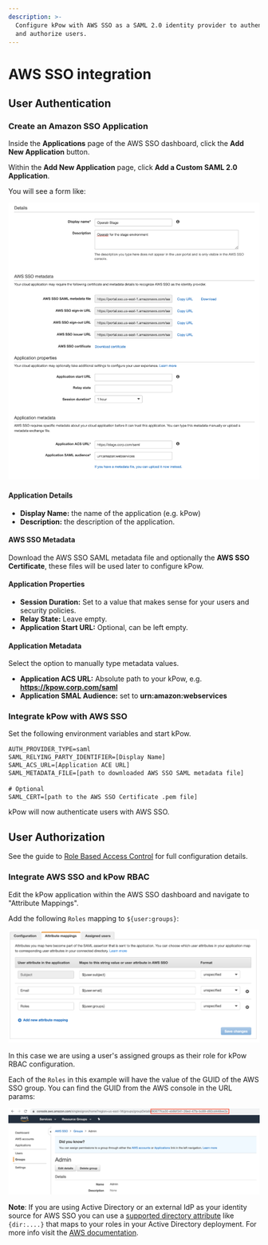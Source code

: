 ```yaml
---
description: >-
  Configure kPow with AWS SSO as a SAML 2.0 identity provider to authenticate
  and authorize users.
---
```


# AWS SSO integration

## User Authentication

### Create an Amazon SSO Application

Inside the **Applications** page of the AWS SSO dashboard, click the **Add New Application** button.

Within the **Add New Application** page, click **Add a Custom SAML 2.0 Application**.

You will see a form like:

![](../../.gitbook/assets/aws-sso.png)



#### Application Details

* **Display Name:** the name of the application \(e.g. kPow\)
* **Description:** the description of the application.



#### AWS SSO Metadata

Download the AWS SSO SAML metadata file and optionally the **AWS SSO Certificate**, these files will be used later to configure kPow.

#### Application Properties

* **Session Duration:** Set to a value that makes sense for your users and security policies.
* **Relay State:** Leave empty.
* **Application Start URL:** Optional, can be left empty.

#### Application Metadata

Select the option to manually type metadata values.

* **Application ACS URL:** Absolute path to your kPow, e.g. **https://kpow.corp.com/saml**
* **Application SMAL Audience:** set to **urn:amazon:webservices**

### Integrate kPow with AWS SSO

Set the following environment variables and start kPow.

```text
AUTH_PROVIDER_TYPE=saml
SAML_RELYING_PARTY_IDENTIFIER=[Display Name]
SAML_ACS_URL=[Application ACE URL]
SAML_METADATA_FILE=[path to downloaded AWS SSO SAML metadata file]

# Optional
SAML_CERT=[path to the AWS SSO Certificate .pem file]
```

kPow will now authenticate users with AWS SSO.

## User Authorization

See the guide to [Role Based Access Control](../../user-authorization/role-based-access-control.md) for full configuration details.

### Integrate AWS SSO and kPow RBAC

Edit the kPow application within the AWS SSO dashboard and navigate to "Attribute Mappings".

Add the following `Roles` mapping to `${user:groups}`:

![](../../.gitbook/assets/aws-sso-attribute-mapping.png)

In this case we are using a user's assigned groups as their role for kPow RBAC configuration.

Each of the `Roles` in this example will have the value of the GUID of the AWS SSO group. You can find the GUID from the AWS console in the URL params:

![](../../.gitbook/assets/aws-sso-guid.png)

**Note**: If you are using Active Directory or an external IdP as your identity source for AWS SSO you can use a [supported directory attribute](https://docs.aws.amazon.com/singlesignon/latest/userguide/attributemappingsconcept.html?icmpid=docs_sso_console) like `{dir:....}` that maps to your roles in your Active Directory deployment. For more info visit the [AWS documentation](https://docs.aws.amazon.com/singlesignon/latest/userguide/mapssoattributestocdattributes.html).  


